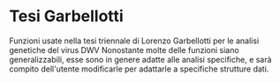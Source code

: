 # Tesi Garbellotti
Funzioni usate nella tesi triennale di Lorenzo Garbellotti per le analisi genetiche del virus DWV
Nonostante molte delle funzioni siano generalizzabili, esse sono in genere adatte alle analisi specifiche, e sarà compito dell'utente modificarle per adattarle a specifiche strutture dati.
